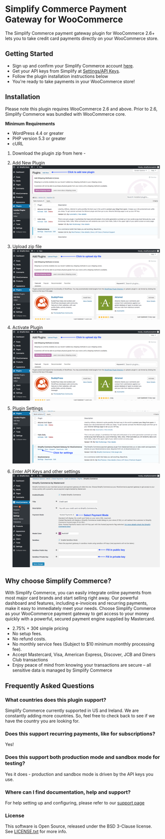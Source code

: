 # Simplify Commerce Payment Gateway for WooCommerce

The Simplify Commerce payment gateway plugin for WooCommerce 2.6+ lets you to take credit card payments directly on your WooCommerce store.

## Getting Started 

* Sign up and confirm your Simplify Commerce account [here](https://www.simplify.com/commerce/login/signup).
* Get your API keys from Simplify at [Settings/API Keys](https://www.simplify.com/commerce/login/auth#/account/apiKeys).
* Follow the plugin installation instructions below 
* You're ready to take payments in your WooCommerce store!

## Installation

Please note this plugin requires WooCommerce 2.6 and above. Prior to 2.6, Simplify Commerce was bundled with WooCommerce core.

**Minimum Requirements**

* WordPress 4.4 or greater
* PHP version 5.3 or greater
* cURL

1. Download the plugin zip from here - 

2. Add New Plugin
  ![Alt](./docs/Wordpress_AddNew_Plugin.png "Add New Plugin") 
   
3. Upload zip file
  ![Alt](./docs/Wordpress_Upload_Plugin.png "Upload zip file") 
   
4. Activate Plugin
  ![Alt](./docs/Wordpress_Upload_Plugin.png "Activate Plugin") 
   
5. Plugin Settings 
  ![Alt](./docs/SimplifyCommerce_Plugin_Settings.png "Plugin Settings") 
   
6. Enter API Keys and other settings
  ![Alt](./docs/SimplifyCommerce_Plugin_APIKeys.png "API Keys & Other Settings") 
   

## Why choose Simplify Commerce?

With Simplify Commerce, you can easily integrate online payments from most major card brands and start selling right away. Our powerful dashboard and features, including e-invoices and recurring payments, make it easy to immediately meet your needs.
Choose Simplify Commerce as your WooCommerce payment gateway to get access to your money quickly with a powerful, secured payment engine supplied by Mastercard.

* 2.75% + 30¢ simple pricing
* No setup fees.
* No refund costs.
* No monthly service fees (Subject to $10 minimum monthly processing fee).
* Accept Mastercard, Visa, American Express, Discover, JCB and Diners Club transactions
* Enjoy peace of mind from knowing your transactions are secure – all sensitive data is managed by Simplify Commerce

## Frequently Asked Questions

### What countries does this plugin support?
Simplify Commerce currently supported in US and Ireland. We are constantly adding more countries. So, feel free to check back to see if we have the country you are looking for.

### Does this support recurring payments, like for subscriptions?
Yes!

### Does this support both production mode and sandbox mode for testing?
Yes it does - production and sandbox mode is driven by the API keys you use.

### Where can I find documentation, help and support?

For help setting up and configuring, please refer to our [support page](https://simplify.desk.com/customer/en/portal/articles/2639101-woocommerce-installation-guide)

### License
This software is Open Source, released under the BSD 3-Clause license. See [LICENSE.txt](LICENSE.txt) for more info.


